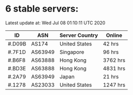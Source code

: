 # 6 stable servers:

Latest update at: Wed Jul 08 01:10:11 UTC 2020

| ID | ASN | Server Country | Online |
| -- | --- | -------------- | ------ |
| #.D09B | AS174 | United States | 42 hrs |
| #.7F1D | AS63949 | Singapore | 96 hrs |
| #.B6F8 | AS63888 | Hong Kong | 3762 hrs |
| #.BD3E | AS63888 | Hong Kong | 4831 hrs |
| #.2A79 | AS63949 | Japan | 21 hrs |
| #.1278 | AS23033 | United States | 1247 hrs |

